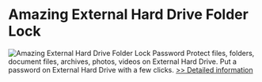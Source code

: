 # Amazing External Hard Drive Folder Lock
![Amazing External Hard Drive Folder Lock](https://mycommerce.akamaized.net/api/pimages/P300860089/BIG/300860089.PNG)
Password Protect files, folders, document files, archives, photos, videos on External Hard Drive. Put a password on External Hard Drive with a few clicks.
[>> Detailed information](https://secure.shareit.com/shareit/product.html?productid=300860089&affiliateid=200057808)